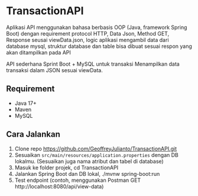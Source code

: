 # TransactionAPI
Aplikasi API menggunakan bahasa berbasis OOP (Java, framework Spring Boot) dengan requirement protocol HTTP, Data Json, Method GET, Response seusai viewData.json, logic aplikasi mengambil data dari database mysql, struktur database dan table bisa dibuat sesuai respon yang akan ditampilkan pada API

API sederhana Sprint Boot + MySQL untuk transaksi
Menampilkan data transaksi dalam JSON sesuai viewData.

## Requirement
- Java 17+
- Maven
- MySQL

## Cara Jalankan

1. Clone repo https://github.com/GeoffreyJulianto/TransactionAPI.git
2. Sesuaikan `src/main/resources/application.properties` dengan DB lokalmu. (Sesuaikan juga nama atribut dan tabel di database)
3. Masuk ke folder projek, cd TransactionAPI
4. Jalankan Spring Boot dan DB lokal, ./mvnw spring-boot:run
5. Test endpoint (contoh, menggunakan Postman GET http://localhost:8080/api/view-data)
  

